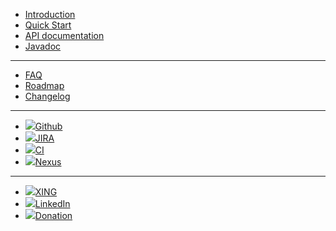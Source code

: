- [Introduction](/intro)
- [Quick Start](quickstart)
- [API documentation](/api)
- [Javadoc](http://javadoc.io/doc/io.spot-next/spot-core/)

 ****

- [FAQ](/faq)
- [Roadmap](/roadmap)
- [Changelog](changelog.md)
<!--- - [![](//icongr.am/feather/code.svg?size=16&color=808080)API documentation](/api) --->
<!--- - [![](//icongr.am/feather/file-text.svg?size=16&color=808080)Javadoc](/javadoc) --->

 ****

- [![](https://icongram.jgog.in/simple/github.svg?color=808080&size=22)Github](https://github.com/mojo2012/spot-framework)
- [![](https://icongram.jgog.in/simple/jira.svg?color=808080&size=22)JIRA](https://JIRA.spot-next.io)
- [![](https://icongram.jgog.in/simple/travisci.svg?color=808080&size=22)CI](https://travis-ci.org/mojo2012/spot-framework/)
- [![](https://icongram.jgog.in/simple/nodejs.svg?color=808080&size=22)Nexus](https://nexus.spot-next.io)

 ****

- [![](https://icongram.jgog.in/simple/xing.svg?color=808080&size=22)XING](https://www.xing.com/profile/Matthias_Fuchs15?sc_o=mxb_p)
- [![](https://icongram.jgog.in/fontawesome/linkedin.svg?color=808080&size=22)LinkedIn](https://www.linkedin.com/in/matthias-fuchs-2aa4563b/)
- [![](https://icongram.jgog.in/simple/paypal.svg?color=808080&size=22)Donation](https://www.paypal.me/mojo2012/10)
